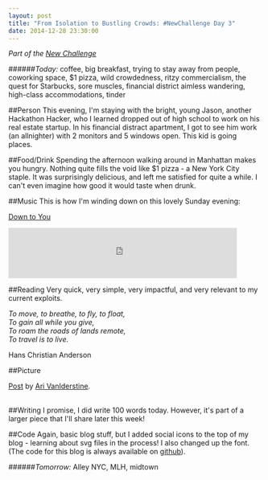 ```yaml
---
layout: post
title: "From Isolation to Bustling Crowds: #NewChallenge Day 3"
date: 2014-12-28 23:30:00
---
```


_Part of the [New Challenge][nc]_

######_Today:_ coffee, big breakfast, trying to stay away from people, coworking space, $1 pizza, wild crowdedness, ritzy commercialism, the quest for Starbucks, sore muscles, financial district aimless wandering, high-class accommodations, tinder

##Person
This evening, I'm staying with the bright, young Jason, another Hackathon Hacker, who I learned dropped out of high school to work on his real estate startup. In his financial distract apartment, I got to see him work (an allnighter) with 2 monitors and 5 windows open. This kid is going places.

##Food/Drink
Spending the afternoon walking around in Manhattan makes you hungry. Nothing quite fills the void like $1 pizza - a New York City staple. It was surprisingly delicious, and left me satisfied for quite a while. I can't even imagine how good it would taste when drunk.

##Music
This is how I'm winding down on this lovely Sunday evening:

[Down to You][song]

<iframe src="https://embed.spotify.com/?uri=spotify:track:3eH95cySq82dDtpwrGCCfQ" width="90%" height="100" frameborder="0" allowtransparency="true"></iframe>

##Reading
Very quick, very simple, very impactful, and very relevant to my current exploits.

_To move, to breathe, to fly, to float,_    
_To gain all while you give,_    
_To roam the roads of lands remote,_     
_To travel is to live._    

Hans Christian Anderson

##Picture

<div id="fb-root"></div> <script>(function(d, s, id) { var js, fjs = d.getElementsByTagName(s)[0]; if (d.getElementById(id)) return; js = d.createElement(s); js.id = id; js.src = "//connect.facebook.net/en_GB/all.js#xfbml=1"; fjs.parentNode.insertBefore(js, fjs); }(document, 'script', 'facebook-jssdk'));</script>
<div class="fb-post" data-href="https://www.facebook.com/photo.php?fbid=10155074535460691&amp;set=a.10155065270590691.1073741840.890580690&amp;type=1" data-width="466"><div class="fb-xfbml-parse-ignore"><a href="https://www.facebook.com/photo.php?fbid=10155074535460691&amp;set=a.10155065270590691.1073741840.890580690&amp;type=1">Post</a> by <a href="https://www.facebook.com/avaniderstine">Ari VanIderstine</a>.</div></div>
<br/>

##Writing
I promise, I did write 100 words today. However, it's part of a larger piece that I'll share later this week!

##Code
Again, basic blog stuff, but I added social icons to the top of my blog - learning about svg files in the process! I also changed up the font. (The code for this blog is always available on [github][gh]).

######_Tomorrow:_ Alley NYC, MLH, midtown

[nc]: http://blog.ariari.io/2014/12/26/the-new-challenge.html
[tw]: http://twitter.com/arielle_van
[gh]: http://github.com/arirawr/blog.ariari.io
[song]: http://open.spotify.com/track/3eH95cySq82dDtpwrGCCfQ